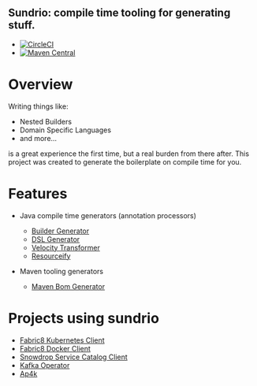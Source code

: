 ## Sundrio: compile time tooling for generating stuff.

* [![CircleCI](https://circleci.com/gh/sundrio/sundrio/tree/master.svg?style=svg)](https://circleci.com/gh/sundrio/sundrio/tree/master)
* [![Maven Central](https://img.shields.io/maven-central/v/io.sundr/sundr-core.svg?maxAge=2592000)](http://search.maven.org/#search%7Cga%7C1%7Cg%3Aio.sundr%20a%3Asundr-core)

# Overview

Writing things like:

- Nested Builders
- Domain Specific Languages
- and more...

is a great experience the first time, but a real burden from there after.
This project was created to generate the boilerplate on compile time for you.

# Features

- Java compile time generators (annotation processors)
    - [Builder Generator](annotations/builder/readme.md)
    - [DSL Generator](annotations/dsl/readme.md)
    - [Velocity Transformer](annotations/transform/readme.md)
    - [Resourceify](annotations/resourcecify/readme.md)

- Maven tooling generators
    - [Maven Bom Generator](maven-plugin/readme.md)


# Projects using sundrio

- [Fabric8 Kubernetes Client](https://github.com/fabric8io/kubernetes-model)
- [Fabric8 Docker Client](https://github.com/fabric8io/docker-client)
- [Snowdrop Service Catalog Client](https://github.com/snowdrop/service-catalog-java-api)
- [Kafka Operator](https://github.com/strimzi/strimzi-kafka-operator)
- [Ap4k](https://github.com/ap4k/ap4k/)

